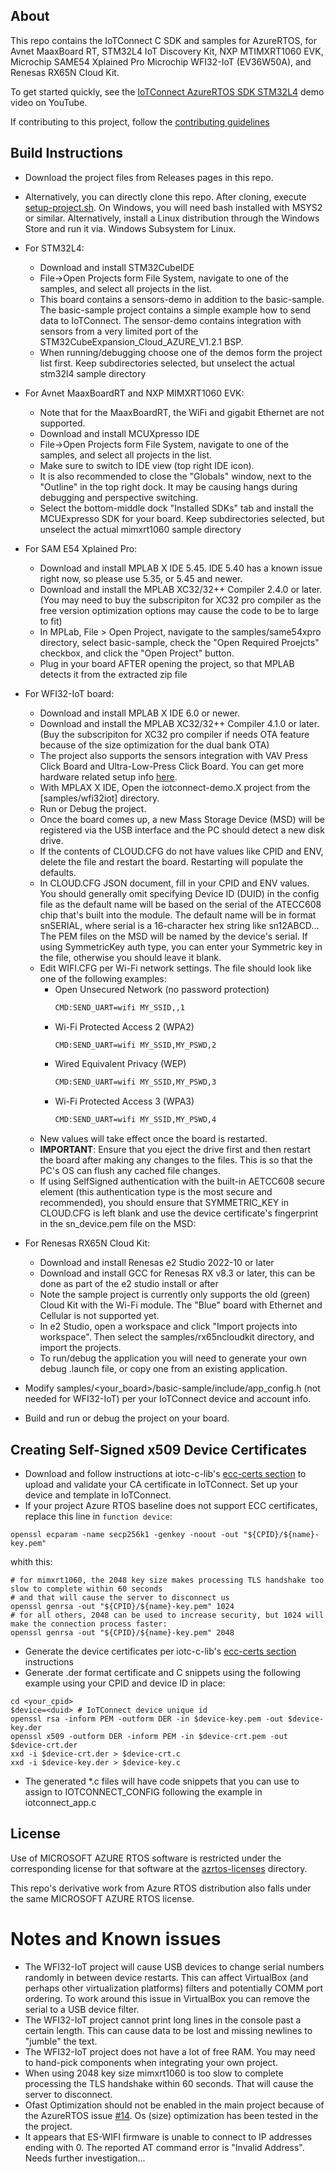 ## About
This repo contains the IoTConnect C SDK and samples for AzureRTOS, 
for Avnet MaaxBoard RT, STM32L4 IoT Discovery Kit, NXP MTIMXRT1060 EVK, Microchip SAME54 Xplained Pro
Microchip WFI32-IoT (EV36W50A), and Renesas RX65N Cloud Kit.

To get started quickly, see the [IoTConnect AzureRTOS SDK STM32L4](https://www.youtube.com/watch?v=kkR9r2D4zBQ) demo video on YouTube.

If contributing to this project, follow the [contributing guidelines](CONTRIBUTING.md)

## Build Instructions

* Download the project files from Releases pages in this repo.
* Alternatively, you can directly clone this repo. After cloning, execute [setup-project.sh](scripts/setup-project.sh]). 
On Windows, you will need bash installed with MSYS2 or similar. Alternatively, install a Linux distribution through the Windows Store 
and run it via. Windows Subsystem for Linux.   
* For STM32L4:
  * Download and install STM32CubeIDE 
  * File->Open Projects form File System, navigate to one of the samples, and select all projects in the list.
  * This board contains a sensors-demo in addition to the basic-sample. 
    The basic-sample project contains a simple example how to send data to IoTConnect.
    The sensor-demo contains integration with sensors from a very limited port 
    of the STM32CubeExpansion_Cloud_AZURE_V1.2.1 BSP.
  * When running/debugging choose one of the demos form the project list first.
Keep subdirectories selected, but unselect the actual stm32l4 sample directory
* For Avnet MaaxBoardRT and NXP MIMXRT1060 EVK: 
  * Note that for the MaaxBoardRT, the WiFi and gigabit Ethernet are not supported.
  * Download and install MCUXpresso IDE
  * File->Open Projects form File System, navigate to one of the samples, and select all projects in the list. 
  * Make sure to switch to IDE view (top right IDE icon).
  * It is also recommended to close the "Globals" window, next to the "Outline" in the top right dock.
It may be causing hangs during debugging and perspective switching.
  * Select the bottom-middle dock "Installed SDKs" tab and install the MCUExpresso SDK for your board. 
Keep subdirectories selected, but unselect the actual mimxrt1060 sample directory
* For SAM E54 Xplained Pro:
  * Download and install MPLAB X IDE 5.45. IDE 5.40 has a known issue right now, so please use 5.35, or 5.45 and newer.
  * Download and install the MPLAB XC32/32++ Compiler 2.4.0 or later.
  (You may need to buy the subscripiton for XC32 pro compiler as the free version optimization options may cause the code to be to large to fit)
  * In MPLab, File > Open Project, navigate to the samples/same54xpro directory, select basic-sample, 
  check the "Open Required Proejcts" checkbox, and click the "Open Project" button.   
  * Plug in your board AFTER opening the project, so that MPLAB detects it
from the extracted zip file
* For WFI32-IoT board:
  * Download and install MPLAB X IDE 6.0 or newer.
  * Download and install the MPLAB XC32/32++ Compiler 4.1.0 or later.
  (Buy the subscripiton for XC32 pro compiler if needs OTA feature because of the size optimization for the dual bank OTA)
  * The project also supports the sensors integration with VAV Press Click Board and Ultra-Low-Press Click Board. 
  You can get  more hardware related setup info [here](https://github.com/MicrochipTech/AzureDemo_WFI32E01/blob/v0.9.1/Clicks.md).
  * With MPLAX X IDE, Open the iotconnect-demo.X project from the [samples/wfi32iot] directory.
  * Run or Debug the project.
  * Once the board comes up, a new Mass Storage Device (MSD) will be registered via the USB interface and the 
  PC should detect a new disk drive.
  * If the contents of CLOUD.CFG do not have values like CPID and ENV, delete the file and restart the board. 
  Restarting will populate the defaults.
  * In CLOUD.CFG JSON document, fill in your CPID and ENV values.
  You should generally omit specifying Device ID (DUID) in the config file as the default name will be based on the serial of the 
  ATECC608 chip that's built into the module. The default name will be in format snSERIAL, where serial is a 16-character hex string like sn12ABCD...
  The PEM files on the MSD will be named by the device's serial.
  If using SymmetricKey auth type, you can enter your Symmetric key in the file, otherwise you should leave it blank.
  * Edit WIFI.CFG per Wi-Fi network settings. The file should look like one of the following examples:
    - Open Unsecured Network (no password protection)
        ```bash
        CMD:SEND_UART=wifi MY_SSID,,1
        ```
    - Wi-Fi Protected Access 2 (WPA2)
        ```bash
        CMD:SEND_UART=wifi MY_SSID,MY_PSWD,2
        ```
    - Wired Equivalent Privacy (WEP)
        ```bash
        CMD:SEND_UART=wifi MY_SSID,MY_PSWD,3
        ```
    - Wi-Fi Protected Access 3 (WPA3)
        ```bash
        CMD:SEND_UART=wifi MY_SSID,MY_PSWD,4
        ```
  * New values will take effect once the board is restarted. 
  * **IMPORTANT**: Ensure that you eject the drive first and then restart the board after making any changes to the files. 
  This is so that the PC's OS can flush any cached file changes.
  * If using SelfSigned authentication with the built-in AETCC608 secure element (this authentication type is the most secure and recommended),
  you should ensure that SYMMETRIC_KEY in CLOUD.CFG is left blank and use the device certificate's fingerprint in the sn<SERIAL>_device.pem file on the MSD: 
* For Renesas RX65N Cloud Kit:
  * Download and install Renesas e2 Studio 2022-10 or later
  * Download and install GCC for Renesas RX v8.3 or later, this can be done as part of the e2 studio install or after
  * Note the sample project is currently only supports the old (green) Cloud Kit with the Wi-Fi module. The "Blue" board
    with Ethernet and Cellular is not supported yet.
  * In e2 Studio, open a workspace and click "Import projects into workspace". Then select the samples/rx65ncloudkit directory,
  and import the projects.
  * To run/debug the application you will need to generate your own debug .launch file, or copy one from an existing application.

* Modify samples/<your_board>/basic-sample/include/app_config.h (not needed for WFI32-IoT) per your IoTConnect device and account info.
* Build and run or debug the project on your board.

## Creating Self-Signed x509 Device Certificates
* Download and follow instructions at 
iotc-c-lib's [ecc-certs section](https://github.com/avnet-iotconnect/iotc-c-lib/tree/master/tools/ecc-certs)
to upload and validate your CA certificate in IoTConnect. Set up your device and template in IoTConnect.
* If your project Azure RTOS baseline does not support ECC certificates, replace this line in `function device`:

```shell script
openssl ecparam -name secp256k1 -genkey -noout -out "${CPID}/${name}-key.pem"
```

whith this:

```shell script
# for mimxrt1060, the 2048 key size makes processing TLS handshake too slow to complete within 60 seconds
# and that will cause the server to disconnect us
openssl genrsa -out "${CPID}/${name}-key.pem" 1024
# for all others, 2048 can be used to increase security, but 1024 will make the connection process faster:
openssl genrsa -out "${CPID}/${name}-key.pem" 2048
```
* Generate the device certificates per iotc-c-lib's [ecc-certs section](https://github.com/avnet-iotconnect/iotc-c-lib/tree/master/tools/ecc-certs) instructions
* Generate .der format certificate and C snippets using the following example using your CPID and device ID in place: 

```shell script
cd <your_cpid>
$device=<duid> # IoTConnect device unique id
openssl rsa -inform PEM -outform DER -in $device-key.pem -out $device-key.der
openssl x509 -outform DER -inform PEM -in $device-crt.pem -out $device-crt.der
xxd -i $device-crt.der > $device-crt.c
xxd -i $device-key.der > $device-key.c
```
* The generated *.c files will have code snippets that you can use to assign to IOTCONNECT_CONFIG
following the example in iotconnect_app.c

## License
Use of MICROSOFT AZURE RTOS software is restricted under the corresponding license for that software at the [azrtos-licenses](azrtos-licenses/) directory.

This repo's derivative work from Azure RTOS distribution also falls under the same MICROSOFT AZURE RTOS license.

# Notes and Known issues
* The WFI32-IoT project will cause USB devices to change serial numbers randomly in between device restarts. 
This can affect VirtualBox (and perhaps other virtualization platforms) filters and potentially COMM port ordering. 
To work around this issue in VirtualBox you can remove the serial to a USB device filter.
* The WFI32-IoT project cannot print long lines in the console past a certain length. This can cause data to be lost and missing newlines to "jumble" the text.
* The WFI32-IoT project does not have a lot of free RAM. You may need to hand-pick components when integrating your own project.
* When using  2048 key size mimxrt1060 is too slow to complete processing the TLS handshake within 60 seconds. 
That will cause the server to disconnect.
* Ofast Optimization should not be enabled in the main project because of the
AzureRTOS issue [#14](https://github.com/azure-rtos/samples/issues/14). Os (size) optimization has been tested in the the project.
* It appears that ES-WIFI firmware is unable to connect to IP addresses ending with 0. 
The reported AT command error is "Invalid Address". Needs further investigation...
